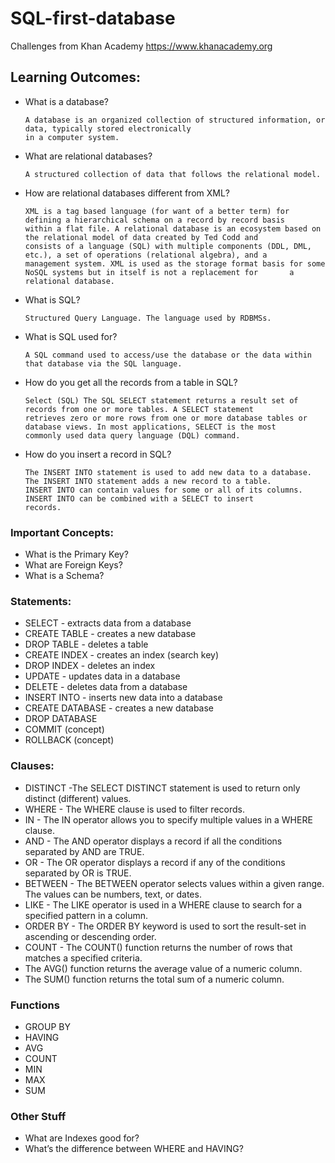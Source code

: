 # SQL-first-database
Challenges from Khan Academy https://www.khanacademy.org

## Learning Outcomes:
- What is a database?

      A database is an organized collection of structured information, or data, typically stored electronically 
      in a computer system.
- What are relational databases?

      A structured collection of data that follows the relational model.
- How are relational databases different from XML?

      XML is a tag based language (for want of a better term) for defining a hierarchical schema on a record by record basis         within a flat file. A relational database is an ecosystem based on the relational model of data created by Ted Codd and         consists of a language (SQL) with multiple components (DDL, DML, etc.), a set of operations (relational algebra), and a         management system. XML is used as the storage format basis for some NoSQL systems but in itself is not a replacement for       a relational database.

- What is SQL?

      Structured Query Language. The language used by RDBMSs.
- What is SQL used for?

      A SQL command used to access/use the database or the data within that database via the SQL language.
- How do you get all the records from a table in SQL?
      
      Select (SQL) The SQL SELECT statement returns a result set of records from one or more tables. A SELECT statement               retrieves zero or more rows from one or more database tables or database views. In most applications, SELECT is the most       commonly used data query language (DQL) command.
- How do you insert a record in SQL?
 
      The INSERT INTO statement is used to add new data to a database. The INSERT INTO statement adds a new record to a table.       INSERT INTO can contain values for some or all of its columns. INSERT INTO can be combined with a SELECT to insert              records.
      
      
      
### Important Concepts:
- What is the Primary Key?
- What are Foreign Keys?
- What is a Schema?

### Statements:
- SELECT  - extracts data from a database
- CREATE TABLE  - creates a new database
- DROP TABLE - deletes a table
- CREATE INDEX  - creates an index (search key)
- DROP INDEX  - deletes an index
- UPDATE - updates data in a database
- DELETE - deletes data from a database
- INSERT INTO - inserts new data into a database
- CREATE DATABASE  - creates a new database
- DROP DATABASE
- COMMIT (concept)
- ROLLBACK (concept)

### Clauses:
- DISTINCT -The SELECT DISTINCT statement is used to return only distinct (different) values.
- WHERE - The WHERE clause is used to filter records.
- IN - The IN operator allows you to specify multiple values in a WHERE clause.
- AND - The AND operator displays a record if all the conditions separated by AND are TRUE.
- OR - The OR operator displays a record if any of the conditions separated by OR is TRUE.
- BETWEEN - The BETWEEN operator selects values within a given range. The values can be numbers, text, or dates.
- LIKE - The LIKE operator is used in a WHERE clause to search for a specified pattern in a column.
- ORDER BY - The ORDER BY keyword is used to sort the result-set in ascending or descending order.
- COUNT - The COUNT() function returns the number of rows that matches a specified criteria.
- The AVG() function returns the average value of a numeric column.
- The SUM() function returns the total sum of a numeric column.

### Functions
- GROUP BY
- HAVING
- AVG
- COUNT
- MIN
- MAX
- SUM


### Other Stuff
- What are Indexes good for?
- What’s the difference between WHERE and HAVING?
